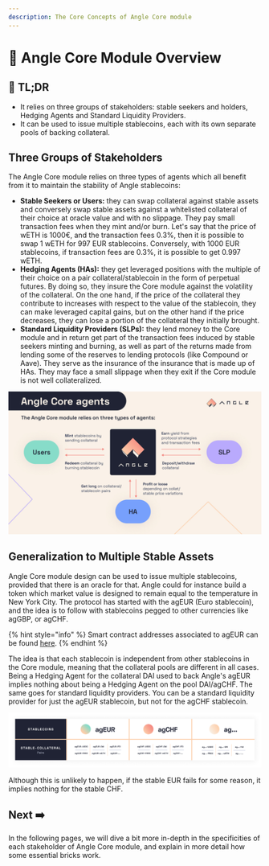 ```yaml
---
description: The Core Concepts of Angle Core module
---
```


# 🔭 Angle Core Module Overview

## 🔎 TL;DR

- It relies on three groups of stakeholders: stable seekers and holders, Hedging Agents and Standard Liquidity Providers.
- It can be used to issue multiple stablecoins, each with its own separate pools of backing collateral.

## Three Groups of Stakeholders

The Angle Core module relies on three types of agents which all benefit from it to maintain the stability of Angle stablecoins:

- **Stable Seekers or Users:** they can swap collateral against stable assets and conversely swap stable assets against a whitelisted collateral of their choice at oracle value and with no slippage. They pay small transaction fees when they mint and/or burn. Let's say that the price of wETH is 1000€, and the transaction fees 0.3%, then it is possible to swap 1 wETH for 997 EUR stablecoins. Conversely, with 1000 EUR stablecoins, if transaction fees are 0.3%, it is possible to get 0.997 wETH.
- **Hedging Agents (HAs):** they get leveraged positions with the multiple of their choice on a pair collateral/stablecoin in the form of perpetual futures. By doing so, they insure the Core module against the volatility of the collateral. On the one hand, if the price of the collateral they contribute to increases with respect to the value of the stablecoin, they can make leveraged capital gains, but on the other hand if the price decreases, they can lose a portion of the collateral they initially brought.
- **Standard Liquidity Providers (SLPs):** they lend money to the Core module and in return get part of the transaction fees induced by stable seekers minting and burning, as well as part of the returns made from lending some of the reserves to lending protocols (like Compound or Aave). They serve as the insurance of the insurance that is made up of HAs. They may face a small slippage when they exit if the Core module is not well collateralized.

![Angle's Stakeholders](../.gitbook/assets/core-agents-mechanism.jpg)

## Generalization to Multiple Stable Assets

Angle Core module design can be used to issue multiple stablecoins, provided that there is an oracle for that. Angle could for instance build a token which market value is designed to remain equal to the temperature in New York City. The protocol has started with the agEUR (Euro stablecoin), and the idea is to follow with stablecoins pegged to other currencies like agGBP, or agCHF.

{% hint style="info" %}
Smart contract addresses associated to agEUR can be found [here](https://developers.angle.money/overview/smart-contracts/mainnet-contracts).
{% endhint %}

The idea is that each stablecoin is independent from other stablecoins in the Core module, meaning that the collateral pools are different in all cases. Being a Hedging Agent for the collateral DAI used to back Angle's agEUR implies nothing about being a Hedging Agent on the pool DAI/agCHF. The same goes for standard liquidity providers. You can be a standard liquidity provider for just the agEUR stablecoin, but not for the agCHF stablecoin.

![Core module collateral pools are different from one stablecoin to another](../.gitbook/assets/Docs-split_of_funds_in_the_protocol.jpg)

Although this is unlikely to happen, if the stable EUR fails for some reason, it implies nothing for the stable CHF.

## Next ➡️

In the following pages, we will dive a bit more in-depth in the specificities of each stakeholder of Angle Core module, and explain in more detail how some essential bricks work.
